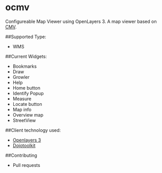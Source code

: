 # ocmv
Configureable Map Viewer using OpenLayers 3. A map viewer based on [CMV](https://github.com/cmv/cmv-app).

##Supported Type:
* WMS
 
##Current Widgets:
* Bookmarks
* Draw
* Growler
* Help
* Home button
* Identify Popup
* Measure
* Locate button
* Map info
* Overview map
* StreetView

##Client technology used:
* [Openlayers 3](http://openlayers.org/)
* [Dojotoolkit](http://dojotoolkit.org/)

##Contributing
* Pull requests

